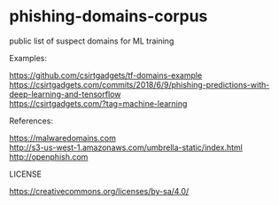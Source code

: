 # phishing-domains-corpus
public list of suspect domains for ML training

Examples:

https://github.com/csirtgadgets/tf-domains-example  
https://csirtgadgets.com/commits/2018/6/9/phishing-predictions-with-deep-learning-and-tensorflow  
https://csirtgadgets.com/?tag=machine-learning

References:

https://malwaredomains.com  
http://s3-us-west-1.amazonaws.com/umbrella-static/index.html  
http://openphish.com

LICENSE

https://creativecommons.org/licenses/by-sa/4.0/
